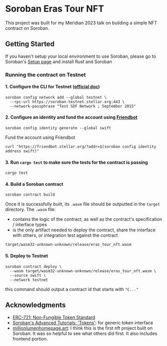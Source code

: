 # Soroban Eras Tour NFT

This project was built for my Meridian 2023 talk on building a simple NFT contract on Soroban.

## Getting Started

If you haven't setup your local environment to use Soroban, please go to Soroban's [Setup page](https://soroban.stellar.org/docs/getting-started/setup) and install Rust and Soroban

### Running the contract on Testnet

#### 1. Configure the CLI for Testnet ([official doc](https://soroban.stellar.org/docs/getting-started/setup#configuring-the-cli-for-testnet))

```
soroban config network add --global testnet \
  --rpc-url https://soroban-testnet.stellar.org:443 \
  --network-passphrase "Test SDF Network ; September 2015"
```

#### 2. Configure an identity and fund the account using [Friendbot](https://developers.stellar.org/docs/fundamentals-and-concepts/testnet-and-pubnet#friendbot)

```
soroban config identity generate --global swift
```

Fund the account using Friendbot

```
curl "https://friendbot.stellar.org/?addr=$(soroban config identity address swift)"
```

#### 3. Run `cargo test` to make sure the tests for the contract is passing

```
cargo test
```

#### 4. Build a Soroban contract

```
soroban contract build
```

Once it is successfully built, its `.wasm` file should be outputted in the `target` directory. The `.wasm` file:

- contains the logic of the contract, as well as the contract's specification / interface types
- is the only artifact needed to deploy the contract, share the interface with others, or integration test against the contract

```
target/wasm32-unknown-unknown/release/eras_tour_nft.wasm
```

#### 5. Deploy to Testnet

```
soroban contract deploy \
  --wasm target/wasm32-unknown-unknown/release/eras_tour_nft.wasm \
  --source swift \
  --network testnet
```

this command should output a contract id that starts with `"C..."`

## Acknowledgments

- [ERC-721: Non-Fungible Token Standard](https://eips.ethereum.org/EIPS/eip-721)
- [Soroban's Advanced Tutorials: 'Tokens'](https://soroban.stellar.org/docs/tutorials/tokens): for generic token interface
- [millionlumenhomepage.art](https://github.com/candela-network/millionlumenhomepage.art): I think this is the first nft project built on Soroban. It was so helpful to see what others did first. It also includes frontend portion.
